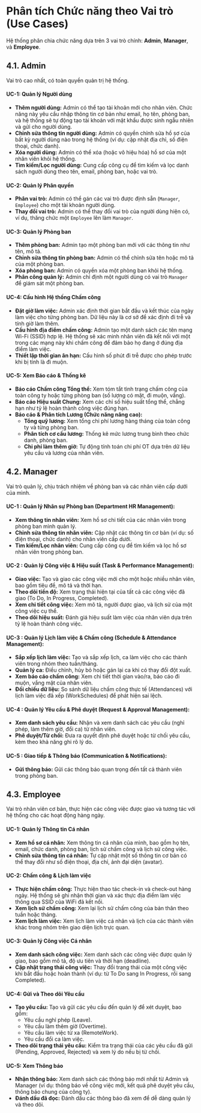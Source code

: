# Phân tích Chức năng theo Vai trò (Use Cases)

Hệ thống phân chia chức năng dựa trên 3 vai trò chính: **Admin**, **Manager**, và **Employee**.

## 4.1. Admin

Vai trò cao nhất, có toàn quyền quản trị hệ thống.

#### UC-1: Quản lý Người dùng
- **Thêm người dùng:** Admin có thể tạo tài khoản mới cho nhân viên. Chức năng này yêu cầu nhập thông tin cơ bản như email, họ tên, phòng ban, và hệ thống sẽ tự động tạo tài khoản với mật khẩu được sinh ngẫu nhiên và gửi cho người dùng.
- **Chỉnh sửa thông tin người dùng:** Admin có quyền chỉnh sửa hồ sơ của bất kỳ người dùng nào trong hệ thống (ví dụ: cập nhật địa chỉ, số điện thoại, chức danh).
- **Xóa người dùng:** Admin có thể xóa (hoặc vô hiệu hóa) hồ sơ của một nhân viên khỏi hệ thống.
- **Tìm kiếm/Lọc người dùng:** Cung cấp công cụ để tìm kiếm và lọc danh sách người dùng theo tên, email, phòng ban, hoặc vai trò.

#### UC-2: Quản lý Phân quyền
- **Phân vai trò:** Admin có thể gán các vai trò được định sẵn (`Manager`, `Employee`) cho một tài khoản người dùng.
- **Thay đổi vai trò:** Admin có thể thay đổi vai trò của người dùng hiện có, ví dụ, thăng chức một `Employee` lên làm `Manager`.

#### UC-3: Quản lý Phòng ban
- **Thêm phòng ban:** Admin tạo một phòng ban mới với các thông tin như tên, mô tả.
- **Chỉnh sửa thông tin phòng ban:** Admin có thể chỉnh sửa tên hoặc mô tả của một phòng ban.
- **Xóa phòng ban:** Admin có quyền xóa một phòng ban khỏi hệ thống.
- **Phân công quản lý:** Admin chỉ định một người dùng có vai trò `Manager` để giám sát một phòng ban.

#### UC-4: Cấu hình Hệ thống Chấm công
- **Đặt giờ làm việc:** Admin xác định thời gian bắt đầu và kết thúc của ngày làm việc cho từng phòng ban. Dữ liệu này là cơ sở để xác định đi trễ và tính giờ làm thêm.
- **Cấu hình địa điểm chấm công:** Admin tạo một danh sách các tên mạng Wi-Fi (SSID) hợp lệ. Hệ thống sẽ xác minh nhân viên đã kết nối với một trong các mạng này khi chấm công để đảm bảo họ đang ở đúng địa điểm làm việc.
- **Thiết lập thời gian ân hạn:** Cấu hình số phút đi trễ được cho phép trước khi bị tính là đi muộn.

#### UC-5: Xem Báo cáo & Thống kê
- **Báo cáo Chấm công Tổng thể:** Xem tóm tắt tình trạng chấm công của toàn công ty hoặc từng phòng ban (số lượng có mặt, đi muộn, vắng).
- **Báo cáo Hiệu suất Chung:** Xem các chỉ số hiệu suất tổng thể, chẳng hạn như tỷ lệ hoàn thành công việc đúng hạn.
- **Báo cáo & Phân tích Lương (Chức năng nâng cao):**
  - **Tổng quỹ lương:** Xem tổng chi phí lương hàng tháng của toàn công ty và từng phòng ban.
  - **Phân tích cơ cấu lương:** Thống kê mức lương trung bình theo chức danh, phòng ban.
  - **Chi phí làm thêm giờ:** Tự động tính toán chi phí OT dựa trên dữ liệu yêu cầu và lương của nhân viên.

## 4.2. Manager

Vai trò quản lý, chịu trách nhiệm về phòng ban và các nhân viên cấp dưới của mình.

#### UC-1 : Quản lý Nhân sự Phòng ban (Department HR Management):
- **Xem thông tin nhân viên:** Xem hồ sơ chi tiết của các nhân viên trong phòng ban mình quản lý.
- **Chỉnh sửa thông tin nhân viên:** Cập nhật các thông tin cơ bản (ví dụ: số điện thoại, chức danh) cho nhân viên cấp dưới.
- **Tìm kiếm/Lọc nhân viên:** Cung cấp công cụ để tìm kiếm và lọc hồ sơ nhân viên trong phòng ban.

#### UC-2 : Quản lý Công việc & Hiệu suất (Task & Performance Management):
- **Giao việc:** Tạo và giao các công việc mới cho một hoặc nhiều nhân viên, bao gồm tiêu đề, mô tả và thời hạn.
- **Theo dõi tiến độ:** Xem trạng thái hiện tại của tất cả các công việc đã giao (To Do, In Progress, Completed).
- **Xem chi tiết công việc:** Xem mô tả, người được giao, và lịch sử của một công việc cụ thể.
- **Theo dõi hiệu suất:** Đánh giá hiệu suất làm việc của nhân viên dựa trên tỷ lệ hoàn thành công việc.

#### UC-3 : Quản lý Lịch làm việc & Chấm công (Schedule & Attendance Management):
- **Sắp xếp lịch làm việc:** Tạo và sắp xếp lịch, ca làm việc cho các thành viên trong nhóm theo tuần/tháng.
- **Quản lý ca:** Điều chỉnh, hủy bỏ hoặc gán lại ca khi có thay đổi đột xuất.
- **Xem báo cáo chấm công:** Xem chi tiết thời gian vào/ra, báo cáo đi muộn, vắng mặt của nhân viên.
- **Đối chiếu dữ liệu:** So sánh dữ liệu chấm công thực tế (Attendances) với lịch làm việc đã xếp (WorkSchedules) để phát hiện sai lệch.

#### UC-4 : Quản lý Yêu cầu & Phê duyệt (Request & Approval Management):
- **Xem danh sách yêu cầu:** Nhận và xem danh sách các yêu cầu (nghỉ phép, làm thêm giờ, đổi ca) từ nhân viên.
- **Phê duyệt/Từ chối:** Đưa ra quyết định phê duyệt hoặc từ chối yêu cầu, kèm theo khả năng ghi rõ lý do.

#### UC-5 : Giao tiếp & Thông báo (Communication & Notifications):
- **Gửi thông báo:** Gửi các thông báo quan trọng đến tất cả thành viên trong phòng ban.

## 4.3. Employee

Vai trò nhân viên cơ bản, thực hiện các công việc được giao và tương tác với hệ thống cho các hoạt động hàng ngày.

#### UC-1: Quản lý Thông tin Cá nhân
- **Xem hồ sơ cá nhân:** Xem thông tin cá nhân của mình, bao gồm họ tên, email, chức danh, phòng ban, lịch sử chấm công và lịch sử công việc.
- **Chỉnh sửa thông tin cá nhân:** Tự cập nhật một số thông tin cơ bản có thể thay đổi như số điện thoại, địa chỉ, ảnh đại diện (avatar).

#### UC-2: Chấm công & Lịch làm việc
- **Thực hiện chấm công:** Thực hiện thao tác check-in và check-out hàng ngày. Hệ thống sẽ ghi nhận thời gian và xác thực địa điểm làm việc thông qua SSID của WiFi đã kết nối.
- **Xem lịch sử chấm công:** Xem lại lịch sử chấm công của bản thân theo tuần hoặc tháng.
- **Xem lịch làm việc:** Xem lịch làm việc cá nhân và lịch của các thành viên khác trong nhóm trên giao diện lịch trực quan.

#### UC-3: Quản lý Công việc Cá nhân
- **Xem danh sách công việc:** Xem danh sách các công việc được quản lý giao, bao gồm mô tả, độ ưu tiên và thời hạn (deadline).
- **Cập nhật trạng thái công việc:** Thay đổi trạng thái của một công việc khi bắt đầu hoặc hoàn thành (ví dụ: từ To Do sang In Progress, rồi sang Completed).

#### UC-4: Gửi và Theo dõi Yêu cầu
- **Tạo yêu cầu:** Tạo và gửi các yêu cầu đến quản lý để xét duyệt, bao gồm:
    - Yêu cầu nghỉ phép (Leave).
    - Yêu cầu làm thêm giờ (Overtime).
    - Yêu cầu làm việc từ xa (RemoteWork).
    - Yêu cầu đổi ca làm việc.
- **Theo dõi trạng thái yêu cầu:** Kiểm tra trạng thái của các yêu cầu đã gửi (Pending, Approved, Rejected) và xem lý do nếu bị từ chối.

#### UC-5: Xem Thông báo
- **Nhận thông báo:** Xem danh sách các thông báo mới nhất từ Admin và Manager (ví dụ: thông báo về công việc mới, kết quả phê duyệt yêu cầu, thông báo chung của công ty).
- **Đánh dấu đã đọc:** Đánh dấu các thông báo đã xem để dễ dàng quản lý và theo dõi.
